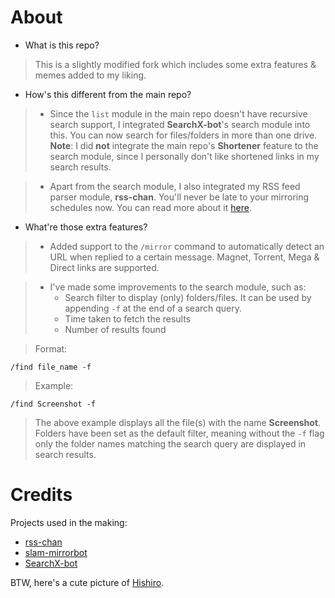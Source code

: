 # About
* What is this repo?
> This is a slightly modified fork which includes some extra features & memes added to my liking.
* How's this different from the main repo?
> * Since the `list` module in the main repo doesn't have recursive search support, I integrated **SearchX-bot**'s search module into this. You can now search for files/folders in more than one drive.  
> **Note**: I did **not** integrate the main repo's **Shortener** feature to the search module, since I personally don't like shortened links in my search results.  

>* Apart from the search module, I also integrated my RSS feed parser module, **rss-chan**. You'll never be late to your mirroring schedules now. You can read more about it [here](https://github.com/hyPnOtICDo0g/rss-chan).

* What're those extra features?
>  * Added support to the `/mirror` command to automatically detect an URL when replied to a certain message. Magnet, Torrent, Mega & Direct links are supported.

> * I've made some improvements to the search module, such as:  
>   * Search filter to display (only) folders/files. It can be used by appending `-f` at the end of a search query.  
>   * Time taken to fetch the results
>   * Number of results found

> Format:
```
/find file_name -f
```
>Example:
```
/find Screenshot -f
```
> The above example displays all the file(s) with the name **Screenshot**. Folders have been set as the default filter, meaning without the `-f` flag only the folder names matching the search query are displayed in search results.

# Credits

Projects used in the making:

* [rss-chan](https://github.com/hyPnOtICDo0g/rss-chan)
* [slam-mirrorbot](https://github.com/Slam-Team/slam-mirrorbot)
* [SearchX-bot](https://github.com/SVR666/SearchX-bot)

BTW, here's a cute picture of [Hishiro](https://i.imgur.com/QPkgVg6.png).
